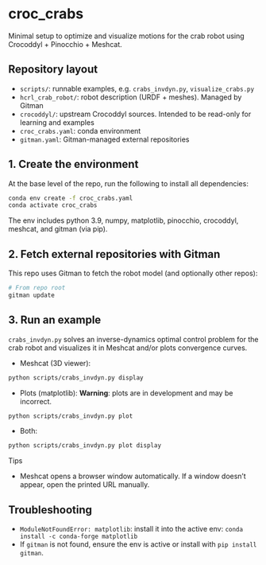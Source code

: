 # croc_crabs

Minimal setup to optimize and visualize motions for the crab robot using Crocoddyl + Pinocchio + Meshcat.

## Repository layout

- `scripts/`: runnable examples, e.g. `crabs_invdyn.py`, `visualize_crabs.py` 
- `hcrl_crab_robot/`: robot description (URDF + meshes). Managed by Gitman
- `crocoddyl/`: upstream Crocoddyl sources. Intended to be read-only for learning and examples 
- `croc_crabs.yaml`: conda environment 
- `gitman.yaml`: Gitman-managed external repositories  

## 1. Create the environment

At the base level of the repo, run the following to install all dependencies: 

```bash
conda env create -f croc_crabs.yaml
conda activate croc_crabs
```

The env includes python 3.9, numpy, matplotlib, pinocchio, crocoddyl, meshcat, and gitman (via pip).

## 2. Fetch external repositories with Gitman 

This repo uses Gitman to fetch the robot model (and optionally other repos): 

```bash
# From repo root
gitman update 
```

## 3. Run an example

`crabs_invdyn.py` solves an inverse-dynamics optimal control problem for the crab robot
and visualizes it in Meshcat and/or plots convergence curves.

- Meshcat (3D viewer):
```bash
python scripts/crabs_invdyn.py display
```
- Plots (matplotlib):
**Warning**: plots are in development and may be incorrect.
```bash
python scripts/crabs_invdyn.py plot
```
- Both:
```bash
python scripts/crabs_invdyn.py plot display
```

Tips
- Meshcat opens a browser window automatically. If a window doesn’t appear, open the printed URL manually. 


## Troubleshooting

- `ModuleNotFoundError: matplotlib`: install it into the active env:
```conda install -c conda-forge matplotlib``` 
- If `gitman` is not found, ensure the env is active or install with `pip install gitman`.
 

